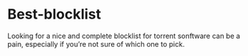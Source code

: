 # Best-blocklist
Looking for a nice and complete blocklist for torrent sonftware can be a pain, especially if you’re not sure of which one to pick.

